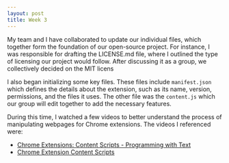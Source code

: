 ```yaml
---
layout: post
title: Week 3
---
```


My team and I have collaborated to update our individual files, which together form the foundation of our open-source project. For instance, I was responsible for drafting the LICENSE.md file, where I outlined the type of licensing our project would follow. After discussing it as a group, we collectively decided on the MIT licens

I also began initializing some key files. These files include `manifest.json` which defines the details about the extension, such as its name, version, permissions, and the files it uses. The other file was the `content.js` which our group will edit together to add the necessary features.

During this time, I watched a few videos to better understand the process of manipulating webpages for Chrome extensions. The videos I referenced were:

- [Chrome Extensions: Content Scripts - Programming with Text](https://www.youtube.com/watch?v=9Tl3OmwrSaM&t=779s)
- [Chrome Extension Content Scripts](https://www.youtube.com/watch?v=6H-duTo-gYs)
